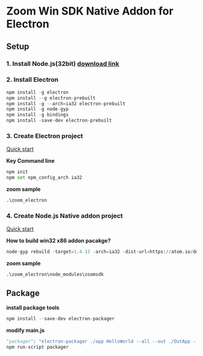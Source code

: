 # Zoom Win SDK Native Addon for Electron

## Setup

### 1. Install Node.js(32bit) [download link](https://nodejs.org/en/download/)
### 2. Install Electron
```python
npm install -g electron
npm install --g electron-prebuilt
npm install -g --arch=ia32 electron-prebuilt
npm install -g node-gyp
npm install -g bindings
npm install -save-dev electron-prebuilt
```

### 3. Create Electron project

[Quick start](https://electron.atom.io/docs/tutorial/quick-start/)


**Key Command line**
```python
npm init
npm set npm_config_arch ia32
```

**zoom sample**
```python
.\zoom_electron
```

### 4. Create Node.js Native addon project

[Quick start](https://nodejs.org/api/addons.html)

**How to build win32 x86 addon pacakge?**
```python
node-gyp rebuild -target=1.4.13 -arch=ia32 -dist-url=https://atom.io/download/atom-shell --msvs_version=2015
```
**zoom sample**
```
.\zoom_electron\node_modules\zoomsdk
```
## Package
**install package tools**
```python
npm install --save-dev electron-packager 
```
**modify main.js**
```python
"packager": "electron-packager ./app HelloWorld --all --out ./OutApp --version 1.4.0 --overwrite --icon=./app/img/icon/icon.ico"
npm run-script packager
```
